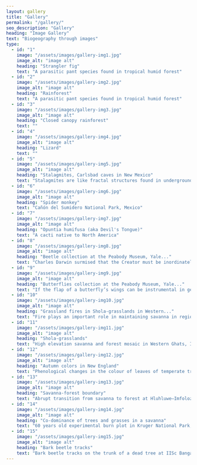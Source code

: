 ```yaml
---
layout: gallery
title: "Gallery"
permalink: "/gallery/"
seo_description: "Gallery"
heading: "Image Gallery"
text: "Biogeography through images"
type:
  - id: "1"
    image: "/assets/images/gallery-img1.jpg"
    image_alt: "image alt"
    heading: "Strangler fig"
    text: "A parasitic pant species found in tropical humid forest"
  - id: "2"
    image: "/assets/images/gallery-img2.jpg"
    image_alt: "image alt"
    heading: "Rainforest"
    text: "A parasitic pant species found in tropical humid forest"
  - id: "3"
    image: "/assets/images/gallery-img3.jpg"
    image_alt: "image alt"
    heading: "Closed canopy rainforest"
    text: ""
  - id: "4"
    image: "/assets/images/gallery-img4.jpg"
    image_alt: "image alt"
    heading: "Lizard"
    text: ""
  - id: "5"
    image: "/assets/images/gallery-img5.jpg"
    image_alt: "image alt"
    heading: "Stalagmites, Carlsbad caves in New Mexico"
    text: "Stalagmites are like fractal structures found in underground caves. These structures are formed by continuous dripping of saturated..."
  - id: "6"
    image: "/assets/images/gallery-img6.jpg"
    image_alt: "image alt"
    heading: "Spider monkey"
    text: "Cañón del Sumidero National Park, Mexico"
  - id: "7"
    image: "/assets/images/gallery-img7.jpg"
    image_alt: "image alt"
    heading: "Opuntia humifusa (aka Devil's Tongue)"
    text: "A cacti native to North America"
  - id: "8"
    image: "/assets/images/gallery-img8.jpg"
    image_alt: "image alt"
    heading: "Beetle collection at the Peabody Museum, Yale..."
    text: "Charles Darwin surmised that the Creator must be inordinately fond of beetles: the earth is home to some 30 million different species of them."
  - id: "9"
    image: "/assets/images/gallery-img9.jpg"
    image_alt: "image alt"
    heading: "Butterflies collection at the Peabody Museum, Yale..."
    text: "If the flap of a butterfly’s wings can be instrumental in generating a tornado, it can equally well be instrumental in preventing a tornado --- Edward Lorenz"
  - id: "10"
    image: "/assets/images/gallery-img10.jpg"
    image_alt: "image alt"
    heading: "Grassland fires in Shola-grasslands in Western..."
    text: "Fire plays an important role in maintaining savanna in regions where it rains enough to support forest."
  - id: "11"
    image: "/assets/images/gallery-img11.jpg"
    image_alt: "image alt"
    heading: "Shola-grasslands"
    text: "High elevation savanna and forest mosaic in Western Ghats, India"
  - id: "12"
    image: "/assets/images/gallery-img12.jpg"
    image_alt: "image alt"
    heading: "Autumn colors in New England"
    text: "Phenological changes in the colour of leaves of temperate trees at the onset of winter."
  - id: "13"
    image: "/assets/images/gallery-img13.jpg"
    image_alt: "image alt"
    heading: "Savanna-forest boundary"
    text: "Abrupt transition from savanna to forest at Hluhluwe–Imfolozi Park, South Africa"
  - id: "14"
    image: "/assets/images/gallery-img14.jpg"
    image_alt: "image alt"
    heading: "Co-dominance of trees and grasses in a savanna"
    text: "60 years old experimental burn plot in Kruger National Park, South Africa"
  - id: "15"
    image: "/assets/images/gallery-img15.jpg"
    image_alt: "image alt"
    heading: "Bark beetle tracks"
    text: "Bark beetle tracks on the trunk of a dead tree at IISc Bangalore."
---
```


